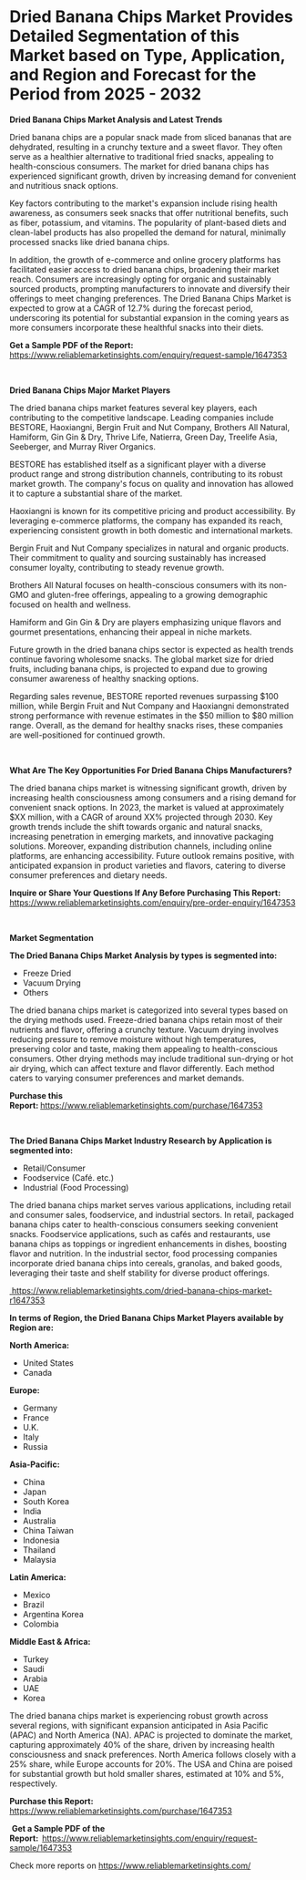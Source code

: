 <p><h1>Dried Banana Chips Market Provides Detailed Segmentation of this Market based on Type, Application, and Region and Forecast for the Period from 2025 - 2032</h1></p><p><strong>Dried Banana Chips Market Analysis and Latest Trends</strong></p>
<p><p>Dried banana chips are a popular snack made from sliced bananas that are dehydrated, resulting in a crunchy texture and a sweet flavor. They often serve as a healthier alternative to traditional fried snacks, appealing to health-conscious consumers. The market for dried banana chips has experienced significant growth, driven by increasing demand for convenient and nutritious snack options. </p><p>Key factors contributing to the market's expansion include rising health awareness, as consumers seek snacks that offer nutritional benefits, such as fiber, potassium, and vitamins. The popularity of plant-based diets and clean-label products has also propelled the demand for natural, minimally processed snacks like dried banana chips.</p><p>In addition, the growth of e-commerce and online grocery platforms has facilitated easier access to dried banana chips, broadening their market reach. Consumers are increasingly opting for organic and sustainably sourced products, prompting manufacturers to innovate and diversify their offerings to meet changing preferences. The Dried Banana Chips Market is expected to grow at a CAGR of 12.7% during the forecast period, underscoring its potential for substantial expansion in the coming years as more consumers incorporate these healthful snacks into their diets.</p></p>
<p><strong>Get a Sample PDF of the Report:&nbsp;</strong> <a href="https://www.reliablemarketinsights.com/enquiry/request-sample/1647353?utm_campaign=1950&utm_medium=2&utm_source=Github&utm_content=ia&utm_term=07042025&utm_id=dried-banana-chips">https://www.reliablemarketinsights.com/enquiry/request-sample/1647353</a></p>
<p>&nbsp;</p>
<p><strong>Dried Banana Chips Major Market Players</strong></p>
<p><p>The dried banana chips market features several key players, each contributing to the competitive landscape. Leading companies include BESTORE, Haoxiangni, Bergin Fruit and Nut Company, Brothers All Natural, Hamiform, Gin Gin & Dry, Thrive Life, Natierra, Green Day, Treelife Asia, Seeberger, and Murray River Organics. </p><p>BESTORE has established itself as a significant player with a diverse product range and strong distribution channels, contributing to its robust market growth. The company's focus on quality and innovation has allowed it to capture a substantial share of the market.</p><p>Haoxiangni is known for its competitive pricing and product accessibility. By leveraging e-commerce platforms, the company has expanded its reach, experiencing consistent growth in both domestic and international markets.</p><p>Bergin Fruit and Nut Company specializes in natural and organic products. Their commitment to quality and sourcing sustainably has increased consumer loyalty, contributing to steady revenue growth. </p><p>Brothers All Natural focuses on health-conscious consumers with its non-GMO and gluten-free offerings, appealing to a growing demographic focused on health and wellness. </p><p>Hamiform and Gin Gin & Dry are players emphasizing unique flavors and gourmet presentations, enhancing their appeal in niche markets.</p><p>Future growth in the dried banana chips sector is expected as health trends continue favoring wholesome snacks. The global market size for dried fruits, including banana chips, is projected to expand due to growing consumer awareness of healthy snacking options.</p><p>Regarding sales revenue, BESTORE reported revenues surpassing $100 million, while Bergin Fruit and Nut Company and Haoxiangni demonstrated strong performance with revenue estimates in the $50 million to $80 million range. Overall, as the demand for healthy snacks rises, these companies are well-positioned for continued growth.</p></p>
<p>&nbsp;</p>
<p><strong>What Are The Key Opportunities For Dried Banana Chips Manufacturers?</strong></p>
<p><p>The dried banana chips market is witnessing significant growth, driven by increasing health consciousness among consumers and a rising demand for convenient snack options. In 2023, the market is valued at approximately $XX million, with a CAGR of around XX% projected through 2030. Key growth trends include the shift towards organic and natural snacks, increasing penetration in emerging markets, and innovative packaging solutions. Moreover, expanding distribution channels, including online platforms, are enhancing accessibility. Future outlook remains positive, with anticipated expansion in product varieties and flavors, catering to diverse consumer preferences and dietary needs.</p></p>
<p><strong>Inquire or Share Your Questions If Any Before Purchasing This Report:</strong> <a href="https://www.reliablemarketinsights.com/enquiry/pre-order-enquiry/1647353?utm_campaign=1950&utm_medium=2&utm_source=Github&utm_content=ia&utm_term=07042025&utm_id=dried-banana-chips">https://www.reliablemarketinsights.com/enquiry/pre-order-enquiry/1647353</a></p>
<p>&nbsp;</p>
<p><strong>Market Segmentation</strong></p>
<p><strong>The Dried Banana Chips Market Analysis by types is segmented into:</strong></p>
<p><ul><li>Freeze Dried</li><li>Vacuum Drying</li><li>Others</li></ul></p>
<p><p>The dried banana chips market is categorized into several types based on the drying methods used. Freeze-dried banana chips retain most of their nutrients and flavor, offering a crunchy texture. Vacuum drying involves reducing pressure to remove moisture without high temperatures, preserving color and taste, making them appealing to health-conscious consumers. Other drying methods may include traditional sun-drying or hot air drying, which can affect texture and flavor differently. Each method caters to varying consumer preferences and market demands.</p></p>
<p><strong>Purchase this Report:&nbsp;</strong><a href="https://www.reliablemarketinsights.com/purchase/1647353?utm_campaign=1950&utm_medium=2&utm_source=Github&utm_content=ia&utm_term=07042025&utm_id=dried-banana-chips">https://www.reliablemarketinsights.com/purchase/1647353</a></p>
<p>&nbsp;</p>
<p><strong>The Dried Banana Chips Market Industry Research by Application is segmented into:</strong></p>
<p><ul><li>Retail/Consumer</li><li>Foodservice (Café. etc.)</li><li>Industrial (Food Processing)</li></ul></p>
<p><p>The dried banana chips market serves various applications, including retail and consumer sales, foodservice, and industrial sectors. In retail, packaged banana chips cater to health-conscious consumers seeking convenient snacks. Foodservice applications, such as cafés and restaurants, use banana chips as toppings or ingredient enhancements in dishes, boosting flavor and nutrition. In the industrial sector, food processing companies incorporate dried banana chips into cereals, granolas, and baked goods, leveraging their taste and shelf stability for diverse product offerings.</p></p>
<p><a href="https://www.reliablemarketinsights.com/dried-banana-chips-market-r1647353?utm_campaign=1950&utm_medium=2&utm_source=Github&utm_content=ia&utm_term=07042025&utm_id=dried-banana-chips">&nbsp;https://www.reliablemarketinsights.com/dried-banana-chips-market-r1647353</a></p>
<p><strong>In terms of Region, the Dried Banana Chips Market Players available by Region are:</strong></p>
<p>
    <p> <strong> North America: </strong>
        <ul>
            <li>United States</li>
            <li>Canada</li>
        </ul>
        </p> 
    <p> <strong> Europe: </strong>
        <ul>
            <li>Germany</li>
            <li>France</li>
            <li>U.K.</li>
            <li>Italy</li>
            <li>Russia</li>
        </ul>
        </p> 
    <p> <strong> Asia-Pacific: </strong>
        <ul>
            <li>China</li>
            <li>Japan</li>
            <li>South Korea</li>
            <li>India</li>
            <li>Australia</li>
            <li>China Taiwan</li>
            <li>Indonesia</li>
            <li>Thailand</li>
            <li>Malaysia</li>
        </ul>
        </p> 
    <p> <strong> Latin America: </strong>
        <ul>
            <li>Mexico</li>
            <li>Brazil</li>
            <li>Argentina Korea</li>
            <li>Colombia</li>
        </ul>
        </p> 
    <p> <strong> Middle East & Africa: </strong>
        <ul>
            <li>Turkey</li>
            <li>Saudi</li>
            <li>Arabia</li>
            <li>UAE</li>
            <li>Korea</li>
        </ul>
    </p>
    </p>
<p><p>The dried banana chips market is experiencing robust growth across several regions, with significant expansion anticipated in Asia Pacific (APAC) and North America (NA). APAC is projected to dominate the market, capturing approximately 40% of the share, driven by increasing health consciousness and snack preferences. North America follows closely with a 25% share, while Europe accounts for 20%. The USA and China are poised for substantial growth but hold smaller shares, estimated at 10% and 5%, respectively.</p></p>
<p><strong>Purchase this Report: </strong><a href="https://www.reliablemarketinsights.com/purchase/1647353?utm_campaign=1950&utm_medium=2&utm_source=Github&utm_content=ia&utm_term=07042025&utm_id=dried-banana-chips">https://www.reliablemarketinsights.com/purchase/1647353</a></p>
<p>&nbsp;<strong>Get a Sample PDF of the Report:&nbsp;&nbsp;</strong><a href="https://www.reliablemarketinsights.com/enquiry/request-sample/1647353?utm_campaign=1950&utm_medium=2&utm_source=Github&utm_content=ia&utm_term=07042025&utm_id=dried-banana-chips">https://www.reliablemarketinsights.com/enquiry/request-sample/1647353</a></p>
<p><strong></strong></p>
<p>Check more reports on <a href="https://www.reliablemarketinsights.com/?utm_campaign=1950&utm_medium=2&utm_source=Github&utm_content=ia&utm_term=07042025&utm_id=dried-banana-chips">https://www.reliablemarketinsights.com/</a></p>